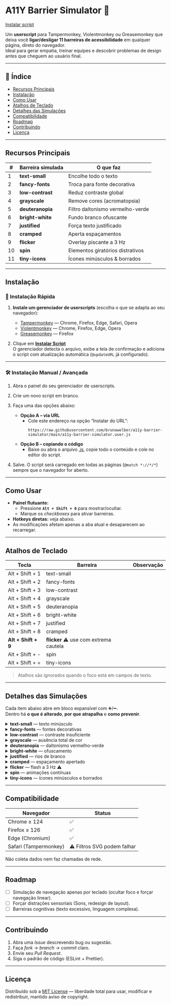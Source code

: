 # A11Y Barrier Simulator 🚀

[Instalar script](https://raw.githubusercontent.com/brunowelber/a11y-barrier-simulator/main/a11y-barrier-simulator.user.js)

Um **userscript** para Tampermonkey, Violentmonkey ou Greasemonkey que deixa você **ligar/desligar 11 barreiras de acessibilidade** em qualquer página, direto do navegador.  
Ideal para gerar empatia, treinar equipes e descobrir problemas de design antes que cheguem ao usuário final.

---

## 📑 Índice
- [Recursos Principais](#recursos-principais)
- [Instalação](#instalação)
- [Como Usar](#como-usar)
- [Atalhos de Teclado](#atalhos-de-teclado)
- [Detalhes das Simulações](#detalhes-das-simulações)
- [Compatibilidade](#compatibilidade)
- [Roadmap](#roadmap)
- [Contribuindo](#contribuindo)
- [Licença](#licença)

---

## Recursos Principais

| # | Barreira simulada | O que faz |
|---|-------------------|-----------|
| 1 | **text-small** | Encolhe todo o texto |
| 2 | **fancy-fonts** | Troca para fonte decorativa |
| 3 | **low-contrast** | Reduz contraste global |
| 4 | **grayscale** | Remove cores (acromatopsia) |
| 5 | **deuteranopia** | Filtro daltonismo vermelho-verde |
| 6 | **bright-white** | Fundo branco ofuscante |
| 7 | **justified** | Força texto justificado |
| 8 | **cramped** | Aperta espaçamentos |
| 9 | **flicker** | Overlay piscante a 3 Hz |
|10 | **spin** | Elementos giratórios distrativos  |
|11 | **tiny-icons** | Ícones minúsculos & borrados |

---

## Instalação

### 🚀 Instalação Rápida

1. **Instale um gerenciador de userscripts** (escolha o que se adapta ao seu navegador):  
   - [Tampermonkey](https://www.tampermonkey.net/) — Chrome, Firefox, Edge, Safari, Opera  
   - [Violentmonkey](https://violentmonkey.github.io/) — Chrome, Firefox, Edge, Opera  
   - [Greasemonkey](https://www.greasespot.net/) — Firefox  

2. Clique em **[Instalar Script](https://raw.githubusercontent.com/brunowelber/a11y-barrier-simulator/main/a11y-barrier-simulator.user.js)**  
   O gerenciador detecta o arquivo, exibe a tela de confirmação e adiciona o script com atualização automática (`@updateURL` já configurado).

---

### 🛠️ Instalação Manual / Avançada

1. Abra o painel do seu gerenciador de userscripts.  
2. Crie um novo script em branco.  
3. Faça uma das opções abaixo:  
   - **Opção A – via URL**  
     - Cole este endereço na opção “Instalar do URL”:  
       ```
       https://raw.githubusercontent.com/brunowelber/a11y-barrier-simulator/main/a11y-barrier-simulator.user.js
       ```  
   - **Opção B – copiando o código**  
     - Baixe ou abra o arquivo [.js](https://raw.githubusercontent.com/brunowelber/a11y-barrier-simulator/main/a11y-barrier-simulator.user.js), copie todo o conteúdo e cole no editor do script.

4. Salve. O script será carregado em todas as páginas (`@match *://*/*`) sempre que o navegador for aberto.

---

## Como Usar

- **Painel flutuante:**  
  - Pressione **`Alt + Shift + 0`** para mostrar/ocultar.  
  - Marque os _checkboxes_ para ativar barreiras.  
- **Hotkeys diretas:** veja abaixo.  
- As modificações afetam apenas a aba atual e desaparecem ao recarregar.

---

## Atalhos de Teclado

| Tecla | Barreira | Observação |
|-------|----------|------------|
| Alt + Shift + 1 | text-small |
| Alt + Shift + 2 | fancy-fonts |
| Alt + Shift + 3 | low-contrast |
| Alt + Shift + 4 | grayscale |
| Alt + Shift + 5 | deuteranopia |
| Alt + Shift + 6 | bright-white |
| Alt + Shift + 7 | justified |
| Alt + Shift + 8 | cramped |
| **Alt + Shift + 9** | **flicker** ⚠️ use com extrema cautela |
| Alt + Shift + - | spin |
| Alt + Shift + = | tiny-icons |

> Atalhos são ignorados quando o foco está em campos de texto.

---

## Detalhes das Simulações

Cada item abaixo abre em bloco expansível com ➕/➖.  
Dentro há **o que é alterado**, **por que atrapalha** e **como prevenir**.

<details>
<summary><strong>text-small</strong> — texto minúsculo</summary>

- **Simula**: `font-size` global reduzido a 10 px (≈60 % menor).  
- **Impacto**: força zoom e aumenta fadiga, típico de presbiopia não corrigida.  
- **Contramedida**: use unidades relativas (`rem`, `em`), largura fluida e teste zoom 200 % sem quebra.
</details>

<details>
<summary><strong>fancy-fonts</strong> — fontes decorativas</summary>

- **Simula**: troca família para “Brush Script MT” / serif rebuscada.  
- **Impacto**: legibilidade cai, atrapalha disléxicos e OCR.  
- **Contramedida**: preferir fontes sans-serif, peso 400–700, permitir override do usuário.
</details>

<details>
<summary><strong>low-contrast</strong> — contraste insuficiente</summary>

- **Simula**: texto #777 em fundo #fff, links #aaa.  
- **Impacto**: leitura em luz ambiente forte vira “camuflagem”.  
- **Contramedida**: contraste ≥ 4.5 : 1 (WCAG 1.4.3) e tema alta-contraste opcional.
</details>

<details>
<summary><strong>grayscale</strong> — ausência total de cor</summary>

- **Simula**: `filter: grayscale(100%)`.  
- **Impacto**: testa dependência exclusiva de cor para transmitir estado.  
- **Contramedida**: rótulos, padrões, ícones e texto redundante (WCAG 1.4.1).
</details>

<details>
<summary><strong>deuteranopia</strong> — daltonismo vermelho-verde</summary>

- **Simula**: matriz de cor recalibrando canais R/G.  
- **Impacto**: verde-vermelho viram tons semelhantes; status “erro/sucesso” vira ambíguo.  
- **Contramedida**: paleta segura (azul / laranja), grafismos diferentes, alt-text descritivo.
</details>

<details>
<summary><strong>bright-white</strong> — ofuscamento</summary>

- **Simula**: fundo branco puro + overlay 10 % glare.  
- **Impacto**: desconforto para fotossensíveis, gera dores de cabeça.  
- **Contramedida**: modo escuro automático (`prefers-color-scheme`), cinzas (#f5f5f5) como base.
</details>

<details>
<summary><strong>justified</strong> — rios de branco</summary>

- **Simula**: `text-align: justify` em parágrafos.  
- **Impacto**: espaços irregulares quebram fluxo ocular, piorando dislexia.  
- **Contramedida**: alinhamento à esquerda, largura 45–80 car, `hyphens:auto` nos idiomas suportados.
</details>

<details>
<summary><strong>cramped</strong> — espaçamento apertado</summary>

- **Simula**: `letter-spacing -0.05em`, `line-height 1`.  
- **Impacto**: palavras se mesclam, velocidade de leitura cai até 60 %.  
- **Contramedida**: seguir C21 (0.12 em letra, 1.5 line) e permitir botão “Texto Confortável”.
</details>

<details>
<summary><strong>flicker</strong> — flash a 3 Hz ⚠️</summary>

- **Simula**: overlay cinza piscando 5×/s.  
- **Impacto**: risco de crise epiléptica fotossensível, distração extrema.  
- **Contramedida**: evitar flashes > 3 Hz, botão pausa, respeitar `prefers-reduced-motion`.
</details>

<details>
<summary><strong>spin</strong> — animações contínuas</summary>

- **Simula**: rotação 360°/s em elementos focais.  
- **Impacto**: nausea, perda de foco, barreira para vestibulodissofobia.  
- **Contramedida**: animações discretas, pausa em hover/focus e alternativa estática.
</details>

<details>
<summary><strong>tiny-icons</strong> — ícones minúsculos e borrados</summary>

- **Simula**: escala 0.5, blur 0.7px, opacidade 65 %.  
- **Impacto**: usuários não identificam função nem acertam alvo de clique.  
- **Contramedida**: ícone ≥ 24 px visível, área clicável 44 × 44 px, `aria-label` textual.
</details>

---

## Compatibilidade

| Navegador | Status |
|-----------|--------|
| Chrome ≥ 124 | ✅ |
| Firefox ≥ 126 | ✅ |
| Edge (Chromium) | ✅ |
| Safari (Tampermonkey) | ⚠️ Filtros SVG podem falhar |

Não coleta dados nem faz chamadas de rede.

---

## Roadmap

- [ ] Simulação de navegação apenas por teclado (ocultar foco e forçar navegação linear).  
- [ ] Forçar distrações sensoriais (Sons, redesign de layout).  
- [ ] Barreiras cognitivas (texto excessivo, linguagem complexa).  

---

## Contribuindo

1. Abra uma _Issue_ descrevendo bug ou sugestão.  
2. Faça _fork_ → _branch_ → _commit_ claro.  
3. Envie seu _Pull Request_.  
4. Siga o padrão de código (ESLint + Prettier).

---

## Licença

Distribuído sob a [MIT License](LICENSE) — liberdade total para usar, modificar e redistribuir, mantido aviso de copyright.
